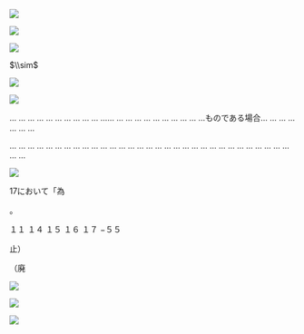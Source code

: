![](https://www.nta.go.jp/tmp/435e3fc0-8f8a-4d09-8117-6c17b31b6dff/images/4e29927cda511e6fa6a6fbb3f1162857edc5514708327fa26b82be816f6539c5.jpg)

![](https://www.nta.go.jp/tmp/435e3fc0-8f8a-4d09-8117-6c17b31b6dff/images/dceb1fcc14858b5dffbcebc3ac468bd0b21fdc1e46b532f3a6b9b3e23bd81124.jpg)

![](https://www.nta.go.jp/tmp/435e3fc0-8f8a-4d09-8117-6c17b31b6dff/images/febce78d4017c6d4d8d628826cba0eb4b7977d70b8c3344957861a2f71402888.jpg)

$\\sim$

![](https://www.nta.go.jp/tmp/435e3fc0-8f8a-4d09-8117-6c17b31b6dff/images/4ff48b9aafb10dce30d2032e94dc6c1d5a49b57d85bf996fb2205e73eca6943e.jpg)

![](https://www.nta.go.jp/tmp/435e3fc0-8f8a-4d09-8117-6c17b31b6dff/images/1a2a1b9361c557eacca6c8e1566ffec7b17635b2e5c27555b73cd110ef33c14c.jpg)

… … … … … … … … … … …… … … … … … … … … … …ものである場合… … … … … … …

… … … … … … … … … … … … … … … … … … … … … … … … … … … … … … … … …

![](https://www.nta.go.jp/tmp/435e3fc0-8f8a-4d09-8117-6c17b31b6dff/images/cfdf0795f4dca3a9309a3bce1c95d53047f4208f5e173d19e5d455437084edd1.jpg)

17において「為

。

１１ １４ １５ １６ １７ −５５

止）

（廃

![](https://www.nta.go.jp/tmp/435e3fc0-8f8a-4d09-8117-6c17b31b6dff/images/a83aa45969e3eacfea8ecee3ebad0671f9dec69a0426025d560b631cde8251e8.jpg)

![](https://www.nta.go.jp/tmp/435e3fc0-8f8a-4d09-8117-6c17b31b6dff/images/d467b18747f62f5a2ecbcfec1c7fc1e3d92f063c1765936cad15d3296f5b6bde.jpg)

![](https://www.nta.go.jp/tmp/435e3fc0-8f8a-4d09-8117-6c17b31b6dff/images/0f7b45293f26c95953c0cd08cf50911f8f88dbabbc07bf0e69cc2b891e5248f8.jpg)